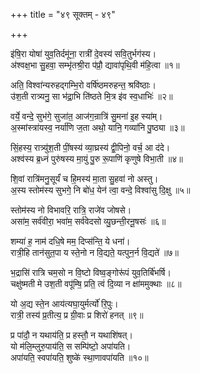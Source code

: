 +++
title = "४९ सूक्तम् - ४९"

+++

इ॑षि॒रा योषा॑ युव॒तिर्दमू॑ना॒ रात्री॑ दे॒वस्य॑ सवि॒तुर्भग॑स्य।  
अ॑श्वक्ष॒भा सु॒हवा॒ सम्भृ॑तश्री॒रा प॑प्रौ॒ द्यावा॑पृथि॒वी म॑हि॒त्वा ॥१॥

अति॒ विश्वा॑न्यरुहद्गम्भि॒रो वर्षि॑ष्ठमरुहन्त॒ श्रवि॑ष्ठाः।  
उ॑श॒ती रात्र्यनु॒ सा भ॑द्रा॒भि ति॑ष्ठते मि॒त्र इ॑व स्व॒धाभिः॑ ॥२॥

वर्ये॒ वन्दे॒ सुभ॑गे॒ सुजा॑त॒ आज॑ग॒न्रात्रि॑ सु॒मना॑ इ॒ह स्या॑म्।  
अ॒स्मांस्त्रा॑यस्व॒ नर्या॑णि ज॒ता अथो॒ यानि॒ गव्या॑नि पु॒ष्ठ्या ॥३॥

सिं॒हस्य॒ रात्र्यु॑श॒ती पीं॒षस्य॑ व्या॒घ्रस्य॑ द्वी॒पिनो॒ वर्च॒ आ द॑दे।  
अश्व॑स्य ब्र॒ध्नं पुरु॑षस्य मा॒युं पु॒रु रू॒पाणि॑ कृणुषे विभा॒ती ॥४॥

शि॒वां रात्रि॑मनु॒सूर्यं॑ च हि॒मस्य॑ मा॒ता सु॒हवा॑ नो अस्तु।  
अ॒स्य स्तोम॑स्य सुभगे॒ नि बो॑ध॒ येन॑ त्वा॒ वन्दे॒ विश्वा॑सु दि॒क्षु ॥५॥

स्तोम॑स्य नो विभावरि॒ रात्रि॒ राजे॑व जोषसे।  
असा॑म॒ सर्व॑वीरा॒ भवा॑म॒ सर्व॑वेदसो व्यु॒छन्ती॒रनू॒षसः॑ ॥६॥

शम्या॑ ह॒ नाम॑ दधि॒षे मम॒ दिप्स॑न्ति॒ ये धना॑।  
रात्री॒हि तान॑सुत॒पा य स्ते॒नो न वि॒द्यते॒ यत्पुन॒र्न वि॒द्यते॑ ॥७॥

भ॒द्रासि॑ रात्रि चम॒सो न वि॒ष्टो विष्व॒ङ्गोरू॑पं युव॒तिर्बि॑भर्षि।  
चक्षु॑ष्मती मे उश॒ती वपू॑म्षि॒ प्रति॒ त्वं दि॒व्या न क्षा॑ममुक्थाः ॥८॥

यो अ॒द्य स्ते॒न आय॑त्यघा॒युर्मर्त्यो॑ रि॒पुः।  
रात्री॒ तस्य॑ प्र॒तीत्य॒ प्र ग्री॒वाः प्र शिरो॑ हनत् ॥९॥

प्र पा॑दौ॒ न यथाय॑ति॒ प्र हस्तौ॒ न यथाशि॑षत्।  
यो म॑लि॒म्लुरु॒पाय॑ति॒ स सम्पि॑ष्टो॒ अपा॑यति।  
अपा॑यति॒ स्वपा॑यति॒ शुष्के॑ स्था॒णावपा॑यति ॥१०॥
